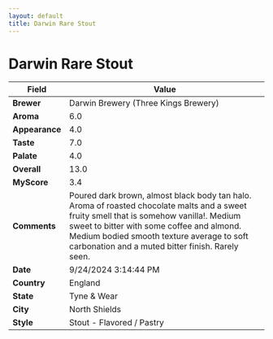 ```yaml
---
layout: default
title: Darwin Rare Stout
---
```


# Darwin Rare Stout

| Field         | Value                                                                                                   |
|---------------|---------------------------------------------------------------------------------------------------------|
| **Brewer**    | Darwin Brewery (Three Kings Brewery)                                                                                        |
| **Aroma**     | 6.0                                                                                         |
| **Appearance**| 4.0                                                                                    |
| **Taste**     | 7.0                                                                                         |
| **Palate**    | 4.0                                                                                        |
| **Overall**   | 13.0                                                                                       |
| **MyScore**   | 3.4                                                                                       |
| **Comments**  | Poured dark brown, almost black body tan halo. Aroma of roasted chocolate malts and a sweet fruity smell that is somehow vanilla!. Medium sweet to bitter with some coffee and almond. Medium bodied smooth texture average to soft carbonation and a muted bitter finish.  Rarely seen.                                                                                      |
| **Date**      | 9/24/2024 3:14:44 PM                                                                                          |
| **Country**   | England                                                                                       |
| **State**     | Tyne &amp; Wear                                                                                         |
| **City**      | North Shields                                                                                          |
| **Style**     | Stout - Flavored / Pastry                                                                                         |
